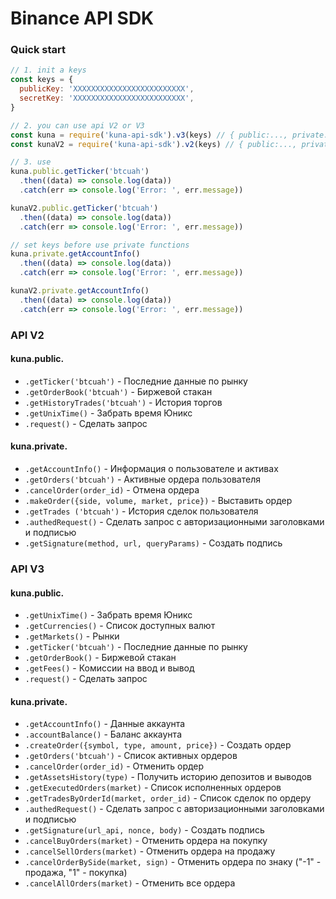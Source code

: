 # Binance API SDK


### Quick start
```js
// 1. init a keys
const keys = {
  publicKey: 'XXXXXXXXXXXXXXXXXXXXXXXXX',
  secretKey: 'XXXXXXXXXXXXXXXXXXXXXXXXX',
}

// 2. you can use api V2 or V3 
const kuna = require('kuna-api-sdk').v3(keys) // { public:..., private:... }
const kunaV2 = require('kuna-api-sdk').v2(keys) // { public:..., private:... }

// 3. use 
kuna.public.getTicker('btcuah')
  .then((data) => console.log(data))
  .catch(err => console.log('Error: ', err.message))

kunaV2.public.getTicker('btcuah')
  .then((data) => console.log(data))
  .catch(err => console.log('Error: ', err.message))

// set keys before use private functions
kuna.private.getAccountInfo()
  .then((data) => console.log(data))
  .catch(err => console.log('Error: ', err.message))

kunaV2.private.getAccountInfo()
  .then((data) => console.log(data))
  .catch(err => console.log('Error: ', err.message))
```

### API V2
#### kuna.public.
* `.getTicker('btcuah')` - Последние данные по рынку 
* `.getOrderBook('btcuah')` - Биржевой стакан
* `.getHistoryTrades('btcuah')` -  История торгов
* `.getUnixTime()` -  Забрать время Юникс
* `.request()` -  Сделать запрос

#### kuna.private.
* `.getAccountInfo()` -  Информация о пользователе и активах 
* `.getOrders('btcuah')` - Активные ордера пользователя 
* `.cancelOrder(order_id)` - Отмена ордера
* `.makeOrder({side, volume, market, price})` - Выставить ордер 
* `.getTrades ('btcuah')` - История сделок пользователя 
* `.authedRequest()` -  Сделать запрос с авторизационными заголовками и подписью
* `.getSignature(method, url, queryParams)` - Создать подпись

### API V3
#### kuna.public.
* `.getUnixTime()` - Забрать время Юникс
* `.getCurrencies()` - Список доступных валют
* `.getMarkets()` - Рынки
* `.getTicker('btcuah')` - Последние данные по рынку
* `.getOrderBook()` - Биржевой стакан
* `.getFees()` - Комиссии на ввод и вывод
* `.request()` - Сделать запрос

#### kuna.private.
* `.getAccountInfo()` - Данные аккаунта
* `.accountBalance()` -  Баланс аккаунта 
* `.createOrder({symbol, type, amount, price})` - Создать ордер
* `.getOrders('btcuah')` - Список активных ордеров
* `.cancelOrder(order_id)` - Отменить ордер
* `.getAssetsHistory(type)` -  Получить историю депозитов и выводов
* `.getExecutedOrders(market)` -  Список исполненных ордеров
* `.getTradesByOrderId(market, order_id)` -  Список сделок по ордеру
* `.authedRequest()` -  Сделать запрос с авторизационными заголовками и подписью
* `.getSignature(url_api, nonce, body)` - Создать подпись
* `.cancelBuyOrders(market)` - Отменить ордера на покупку
* `.cancelSellOrders(market)` - Отменить ордера на продажу
* `.cancelOrderBySide(market, sign)` - Отменить ордера по знаку ("-1" - продажа, "1" - покупка)
* `.cancelAllOrders(market)` - Отменить все ордера 
